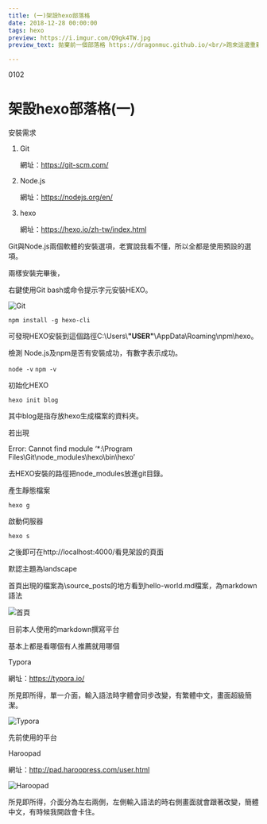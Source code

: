 ```yaml
---
title: (一)架設hexo部落格
date: 2018-12-28 00:00:00
tags: hexo
preview: https://i.imgur.com/Q9gk4TW.jpg
preview_text: 拋棄前一個部落格 https://dragonmuc.github.io/<br/>跑來這邊重新做一個@@

---
```


0102

<!--more-->
# 架設hexo部落格(一)

安裝需求

1. Git

   網址：https://git-scm.com/

2. Node.js

   網址：https://nodejs.org/en/

3. hexo

   網址：https://hexo.io/zh-tw/index.html

Git與Node.js兩個軟體的安裝選項，老實說我看不懂，所以全都是使用預設的選項。

兩樣安裝完畢後，

右鍵使用Git bash或命令提示字元安裝HEXO。

![Git](https://i.imgur.com/tIrfRxK.jpg)

`npm install -g hexo-cli`

可發現HEXO安裝到這個路徑C:\Users\\**"USER"**\AppData\Roaming\npm\hexo。



檢測 Node.js及npm是否有安裝成功，有數字表示成功。

`node -v`
`npm -v`



初始化HEXO

`hexo init blog`

其中blog是指存放hexo生成檔案的資料夾。



若出現

Error: Cannot find module ‘*:\Program Files\Git\node_modules\hexo\bin\hexo’

去HEXO安裝的路徑把node_modules放進git目錄。



產生靜態檔案

`hexo g`



啟動伺服器

`hexo s`



之後即可在http://localhost:4000/看見架設的頁面

默認主題為landscape

首頁出現的檔案為\source\_posts的地方看到hello-world.md檔案，為markdown語法

![首頁](https://i.imgur.com/Q9gk4TW.jpg)



目前本人使用的markdown撰寫平台

基本上都是看哪個有人推薦就用哪個

Typora

網址：https://typora.io/

所見即所得，單一介面，輸入語法時字體會同步改變，有繁體中文，畫面超級簡潔。

![Typora](https://i.imgur.com/EjXk78v.jpg)

先前使用的平台

Haroopad

網址：http://pad.haroopress.com/user.html

![Haroopad](https://i.imgur.com/FHxFDtr.jpg)

所見即所得，介面分為左右兩側，左側輸入語法的時右側畫面就會跟著改變，簡體中文，有時候我開啟會卡住。
